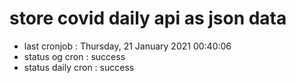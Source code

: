 # store covid daily api as json data

- last cronjob : Thursday, 21 January 2021 00:40:06
- status og cron : success
- status daily cron : success
      
      